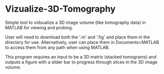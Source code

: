 # Vizualize-3D-Tomography
Simple tool to vidsualize a 3D image volume (like tomography data) in MATLAB for viewing and probing.

User will need to download both the '.m' and '.fig' and place them in the directory for use. Alternatively, user can place them in Documents>MATLAB to access them from any path when using MATLAB.

This program requires an input to be a 3D matrix (stacked tomograms) and outputs a figure with a slider bar to progress through slices in the 3D image volume.
